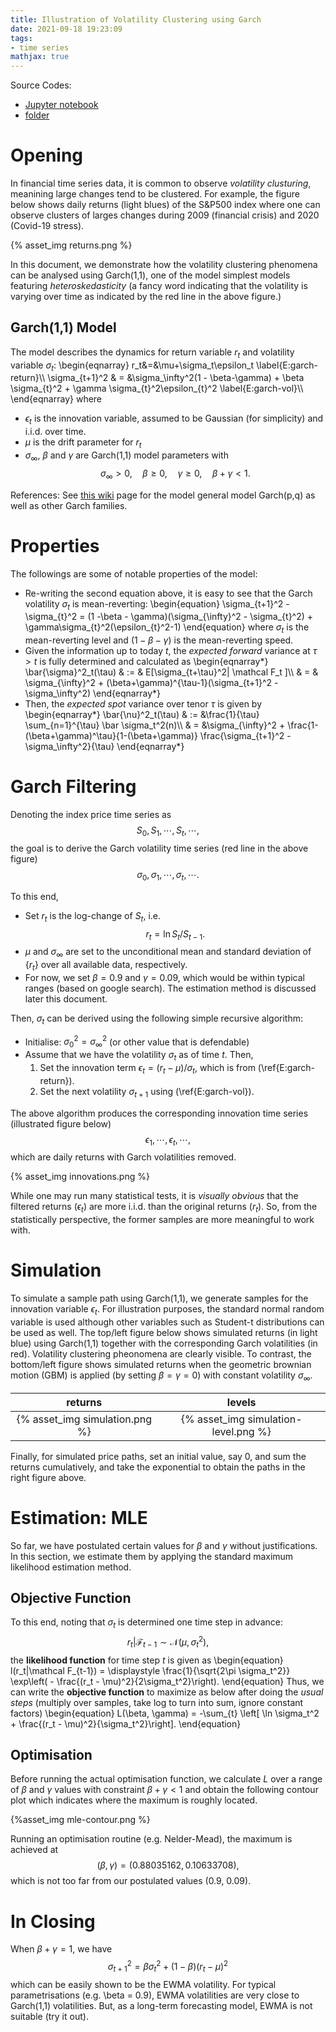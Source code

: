 ```yaml
---
title: Illustration of Volatility Clustering using Garch
date: 2021-09-18 19:23:09
tags:
- time series
mathjax: true
---
```


Source Codes: 
* [Jupyter notebook](https://github.com/xyise/xyise/blob/main/notebook/garch11/nb_garch_11.ipynb)
* [folder](https://github.com/xyise/xyise/tree/main/notebook/garch11)

# Opening

In financial time series data, it is common to observe *volatility clusturing*, meanining large changes tend to be clustered. For example, the figure below shows daily returns (light blues) of the S&P500 index where one can observe clusters of larges changes during 2009 (financial crisis) and 2020 (Covid-19 stress). 

{% asset_img returns.png %}

In this document, we demonstrate how the volatility clustering phenomena can be analysed using Garch(1,1), one of the model simplest models featuring *heteroskedasticity* (a fancy word indicating that the volatility is varying over time as indicated by the red line in the above figure.)

## Garch(1,1) Model

The model describes the dynamics for return variable $r_t$ and volatility variable $\sigma_t$:
\begin{eqnarray}
r_t&=&\mu+\sigma_t\epsilon_t \label{E:garch-return}\\\\
\sigma_{t+1}^2 & = &\sigma_\infty^2(1 - \beta-\gamma) + \beta \sigma_{t}^2 + \gamma \sigma_{t}^2\epsilon_{t}^2 \label{E:garch-vol}\\\\
\end{eqnarray}
where 
* $\epsilon_t$ is the innovation variable, assumed to be Gaussian (for simplicity) and i.i.d. over time.
* $\mu$ is the drift parameter for $r_t$
* $\sigma_\infty$, $\beta$ and $\gamma$ are Garch(1,1) model parameters with 
$$ \sigma_\infty > 0,\quad \beta \ge 0, \quad \gamma \ge 0,\quad \beta + \gamma < 1. \nonumber $$

References: See [this wiki](https://en.wikipedia.org/wiki/Autoregressive_conditional_heteroskedasticity) page for the model general model Garch(p,q) as well as other Garch families. 

# Properties

The followings are some of notable properties of the model:
* Re-writing the second equation above, it is easy to see that the Garch volatility $\sigma_t$ is mean-reverting:
\begin{equation}
\sigma_{t+1}^2 - \sigma_{t}^2 = (1 -\beta - \gamma)(\sigma_{\infty}^2 - \sigma_{t}^2) + \gamma\sigma_{t}^2(\epsilon_{t}^2-1)
\end{equation}
where $\sigma_t$ is the mean-reverting level and $(1-\beta-\gamma)$ is the mean-reverting speed. 
* Given the information up to today $t$, the *expected forward* variance at $\tau > t$ is fully determined and calculated as 
\begin{eqnarray\*}
\bar{\sigma}^2_t(\tau) & := & E[\sigma_{t+\tau}^2| \mathcal F_t ]\\\\
& = & \sigma_{\infty}^2 + (\beta+\gamma)^{\tau-1}(\sigma_{t+1}^2 - \sigma_\infty^2)
\end{eqnarray\*}
* Then, the *expected spot* variance over tenor $\tau$ is given by
\begin{eqnarray\*}
\bar{\nu}^2_t(\tau) & := &\frac{1}{\tau} \sum_{n=1}^{\tau} \bar \sigma_t^2(n)\\\\
& = &\sigma_{\infty}^2 + \frac{1-(\beta+\gamma)^\tau}{1-(\beta+\gamma)} \frac{\sigma_{t+1}^2 - \sigma_\infty^2}{\tau}
\end{eqnarray\*}

# Garch Filtering

Denoting the index price time series as
$$ S_0, S_1, \cdots, S_t, \cdots, $$
the goal is to derive the Garch volatility time series (red line in the above figure)
$$ \sigma_0, \sigma_1, \cdots, \sigma_t, \cdots. $$

To this end, 
* Set $r_t$ is the log-change of $S_{t}$, i.e.
$$ r_t = \ln { S_t / S_{t-1}}.$$
* $\mu$ and $\sigma_\infty$ are set to the unconditional mean and standard deviation of $\{r_t\}$ over all available data, respectively. 
* For now, we set $\beta = 0.9$ and $\gamma = 0.09$, which would be within typical ranges (based on google search). The estimation method is discussed later this document. 

Then, $\sigma_t$ can be derived using the following simple recursive algorithm:
* Initialise: $\sigma^2_0 = \sigma^2_\infty$ (or other value that is defendable)
* Assume that we have the volatility $\sigma_t$ as of time $t$. Then, 
    1. Set the innovation term $\epsilon_t = (r_t - \mu) / \sigma_t$, which is from (\ref{E:garch-return}).
    1. Set the next volatility $\sigma_{t+1}$ using (\ref{E:garch-vol}).

The above algorithm produces the corresponding innovation time series (illustrated figure below)
$$ \epsilon_1, \cdots, \epsilon_t, \cdots, $$
which are daily returns with Garch volatilities removed. 

{% asset_img innovations.png %}

While one may run many statistical tests, it is *visually obvious* that the filtered returns ($\epsilon_t$) are more i.i.d. than the original returns ($r_t$). So, from the statistically perspective, the former samples are more meaningful to work with. 

# Simulation

To simulate a sample path using Garch(1,1), we generate samples for the innovation variable $\epsilon_t$. For illustration purposes, the standard normal random variable is used although other variables such as Student-t distributions can be used as well. The top/left figure below shows simulated returns (in light blue) using Garch(1,1) together with the corresponding Garch volatilities (in red). Volatility clustering pheonomena are clearly visible. To contrast, the bottom/left figure shows simulated returns when the geometric brownian motion (GBM) is applied (by setting $\beta=\gamma=0$) with constant volatility $\sigma_\infty$. 

|returns  |levels   |
| :-------: | :-------: |
|{% asset_img simulation.png %}  |{% asset_img simulation-level.png %}|

Finally, for simulated price paths, set an initial value, say 0, and sum the returns cumulatively, and take the exponential to obtain the paths in the right figure above. 

# Estimation: MLE

So far, we have postulated certain values for $\beta$ and $\gamma$ without justifications. In this section, we estimate them by applying the standard maximum likelihood estimation method. 

## Objective Function

To this end, noting that $\sigma_t$ is determined one time step in advance:
$$
r_t | \mathcal F_{t-1} \sim \mathcal N (\mu, \sigma_{t}^2),
$$
the **likelihood function** for time step $t$ is given as
\begin{equation}
l(r_t|\mathcal F_{t-1}) = \displaystyle \frac{1}{\sqrt{2\pi \sigma_t^2}}
\exp\left( - \frac{(r_t - \mu)^2}{2\sigma_t^2}\right).
\end{equation}
Thus, we can write the **objective function** to maximize as below after doing the *usual steps* (multiply over samples, take log to turn into sum, ignore constant factors)
\begin{equation}
L(\beta, \gamma) = -\sum_{t} \left[ \ln \sigma_t^2 + \frac{(r_t - \mu)^2}{\sigma_t^2}\right].
\end{equation}

## Optimisation

Before running the actual optimisation function, we calculate $L$ over a range of $\beta$ and $\gamma$ values with constraint $\beta + \gamma < 1$ and obtain the following contour plot which indicates where the maximum is roughly located. 

{%asset_img mle-contour.png %}

Running an optimisation routine (e.g. Nelder-Mead), the maximum is achieved at
$$ (\beta, \gamma) = (0.88035162, 0.10633708), $$
which is not too far from our postulated values (0.9, 0.09).

# In Closing

When $\beta+\gamma=1$, we have
$$
\sigma_{t+1}^2 = \beta \sigma_{t}^2 + (1-\beta) \left( r_t - \mu \right)^2
$$
which can be easily shown to be the EWMA volatility. For typical parametrisations (e.g. \beta = 0.9), EWMA volatilities are very close to Garch(1,1) volatilities. But, as a long-term forecasting model, EWMA is not suitable (try it out).

